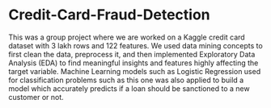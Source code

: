 # Credit-Card-Fraud-Detection

This was a group project where we are worked on a Kaggle credit card dataset with 3 lakh rows and 122 features. We used data mining concepts to first clean the data, preprocess it, and then implemented Exploratory Data Analysis (EDA) to find meaningful insights and features highly affecting the target variable. Machine Learning models such as Logistic Regression used for classification problems such as this one was also applied to build a model which accurately predicts if a loan should be
sanctioned to a new customer or not.
